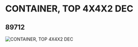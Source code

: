 # CONTAINER, TOP 4X4X2 DEC
## 89712
![CONTAINER, TOP 4X4X2 DEC](https://lc-www-live-s.legocdn.com/media/bricks/5/2/4499689.jpg)